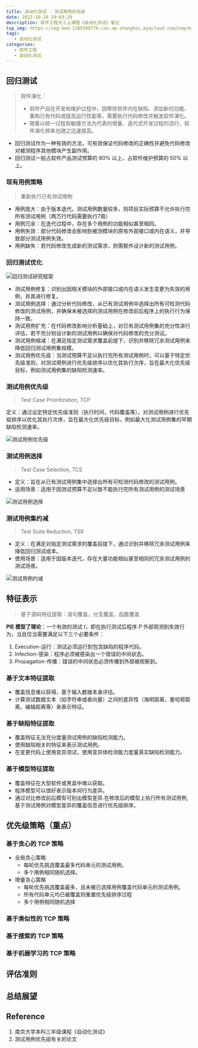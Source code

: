 ```yaml
---
title: 自动化测试 - 测试用例优先级
date: 2022-10-26 19:03:29
description: 软件工程大三上课程《自动化测试》笔记
top_img: https://img-bed-1309306776.cos.ap-shanghai.myqcloud.com/img/miku76.jpeg
tags:
   - 自动化测试
categories:
   - 软件工程
   - 自动化测试
---
```


## 回归测试

> 软件演化：
>
> * 软件产品在开发和维护过程中，因移除软件内在缺陷、添加新的功能、重构已有代码或提高运行性能等，需要执行代码修改并触发软件演化。
> * 随着以统一过程和敏捷方法为代表的增量、迭代式开发过程的流行，软件演化频率也随之迅速提高。

<!-- more -->

* 回归测试作为一种有效的方法，可有效保证代码修改的正确性并避免代码修改对被测程序其他模块产生副作用。
* 回归测试一般占软件产品测试预算的 80% 以上，占软件维护预算的 50% 以上。

### 现有用例策略

> 重新执行已有测试用例

* 用例庞大：由于版本迭代，测试用例数量较多，则项目实际预算不允许执行完所有测试用例（两万行代码需要执行7周）
* 用例冗余：在迭代过程中，存在多个用例的功能相似甚至相同。
* 用例失效：部分代码修改会影响到被测模块的原有外部接口或内在语义，并导致部分测试用例失效。
* 用例缺失：若代码修改生成新的测试需求，则需额外设计新的测试用例。

### 回归测试优化

![回归测试研究框架](https://img-bed-1309306776.cos.ap-shanghai.myqcloud.com/img/20221026184950.png)

* 测试用例修复：识别出因相关模块的外部接口或内在语义发生变更为失效的用例，并其进行修复。
* 测试用例选择：通过分析代码修改，从已有测试用例中选择出所有可检测代码修改的测试用例，并确保未被选择的测试用例在修改前后程序上的执行行为保持一致。
* 测试用例扩充：在代码修改影响分析基础上，对已有测试用例集的充分性进行评估，若不充分则设计新的测试用例以确保对代码修改的充分测试。
* 测试用例缩减：在满足指定测试需求覆盖前提下，识别并移除冗余测试用例来降低回归测试用例集规模。
* 测试用例优先级：当测试预算不足以执行完所有测试用例时，可以基于特定优先级准则，对测试用例进行优先级排序以优化其执行次序，旨在最大化优先级目标，例如测试用例集的缺陷检测速率。

### 测试用例优先级

> Test Case Prioritization, TCP

定义：通过设定特定优先级准则（执行时间，代码覆盖等），对测试用例进行优先级排序以优化其执行次序，旨在最大化优先级目标，例如最大化测试用例集的早期缺陷检测速率。

![测试用例优先级](https://img-bed-1309306776.cos.ap-shanghai.myqcloud.com/img/20221026185230.png)

### 测试用例选择

> Test Case Selection, TCS

* 定义：旨在从已有测试用例集中选择出所有可检测代码修改的测试用例。
* 适用场景：适用于因测试预算不足以致不能执行完所有测试用例的测试场景

![测试用例选择](https://img-bed-1309306776.cos.ap-shanghai.myqcloud.com/img/20221026185407.png)

### 测试用例集约减

> Test Suite Reduction, TSR

* 定义：在满足对指定测试需求的覆盖前提下，通过识别并移除冗余测试用例来降低回归测试成本。
* 使用场景：适用于因版本迭代，存在大量功能相似甚至相同的冗余测试用例的测试场景。

![测试用例约减](https://img-bed-1309306776.cos.ap-shanghai.myqcloud.com/img/20221026185549.png)

## 特征表示

> 基于源码特征提取：语句覆盖，分支覆盖，函数覆盖

**PIE 模型了理论**：一个有效的测试 $t$，即在执行测试后程序 $P$ 外部观测到失效行为，当且仅当需要满足以下三个必要条件：

1. Execution-运行：测试必须运行到包含缺陷的程序代码。
2. Infection-感染：程序必须被感染出一个错误的中间状态。
3. Propagation-传播：错误的中间状态必须传播到外部被观察到。

### 基于文本特征提取

* 覆盖信息难以获得，基于输入数据本身评估。
* 计算测试数据文本（如字符串或者向量）之间的差异性（海明距离，曼哈顿距离，编辑距离等）来表示特征。

### 基于缺陷特征提取

* 覆盖特征无法充分度量测试用例的缺陷检测能力。
* 使用缺陷相关的特征来表示测试用例。
* 在变更代码上使用变异测试，使用变异体检测能力度量真实缺陷检测能力。

### 基于模型特征提取

* 覆盖特征在大型软件或黑盒中难以获取。
* 程序模型可以很好表示版本间行为差异。
* 通过对比修改前后模型可别出模型差异.在修改后的模型上执行所有测试用例,基于测试用例对模型差异的覆盖信息进行优先级排序。

## 优先级策略（重点）

### 基于贪心的 TCP 策略

* 全局贪心策略
  * 每轮优先挑选覆盖最多代码单元的测试用例。
  * 多个用例相同随机选择。
* 增量贪心策略
  * 每轮优先挑选覆盖最多，且未被已选择用例覆盖代码单元的测试用例。
  * 所有代码单元均已被覆盖则重置优先级排序过程
  * 多个用例相同随机选择

### 基于类似性的 TCP 策略

### 基于搜索的 TCP 策略

### 基于机器学习的 TCP 策略

## 评估准则

## 总结展望

## Reference

1. 南京大学本科三年级课程《自动化测试》
2. 测试用例优先级有关的论文

